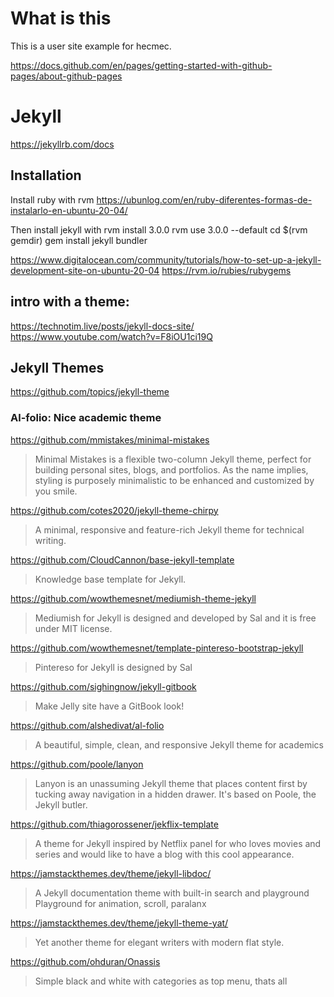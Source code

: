 # What is this

This is a user site example for hecmec.

https://docs.github.com/en/pages/getting-started-with-github-pages/about-github-pages

# Jekyll
https://jekyllrb.com/docs

## Installation
Install ruby with rvm
https://ubunlog.com/en/ruby-diferentes-formas-de-instalarlo-en-ubuntu-20-04/

Then install jekyll with 
    rvm install 3.0.0
    rvm use 3.0.0 --default
    cd $(rvm gemdir)
    gem install jekyll bundler
    
https://www.digitalocean.com/community/tutorials/how-to-set-up-a-jekyll-development-site-on-ubuntu-20-04
https://rvm.io/rubies/rubygems


## intro with a theme:
https://technotim.live/posts/jekyll-docs-site/  
https://www.youtube.com/watch?v=F8iOU1ci19Q  

## Jekyll Themes
https://github.com/topics/jekyll-theme  

### Al-folio: Nice academic theme
https://github.com/mmistakes/minimal-mistakes
> Minimal Mistakes is a flexible two-column Jekyll theme, perfect for building personal sites, blogs, and portfolios. As the name implies, styling is purposely minimalistic to be enhanced and customized by you smile.

https://github.com/cotes2020/jekyll-theme-chirpy  
> A minimal, responsive and feature-rich Jekyll theme for technical writing.

https://github.com/CloudCannon/base-jekyll-template
> Knowledge base template for Jekyll.

https://github.com/wowthemesnet/mediumish-theme-jekyll
> Mediumish for Jekyll is designed and developed by Sal and it is free under MIT license.

https://github.com/wowthemesnet/template-pintereso-bootstrap-jekyll
> Pintereso for Jekyll is designed by Sal 

https://github.com/sighingnow/jekyll-gitbook
> Make Jelly site have a GitBook look!

https://github.com/alshedivat/al-folio  
> A beautiful, simple, clean, and responsive Jekyll theme for academics

https://github.com/poole/lanyon  
> Lanyon is an unassuming Jekyll theme that places content first by tucking away navigation in a hidden drawer. It's based on Poole, the Jekyll butler.

https://github.com/thiagorossener/jekflix-template
> A theme for Jekyll inspired by Netflix panel for who loves movies and series and would like to have a blog with this cool appearance.

https://jamstackthemes.dev/theme/jekyll-libdoc/
> A Jekyll documentation theme with built-in search and playground
> Playground for animation, scroll, paralanx

https://jamstackthemes.dev/theme/jekyll-theme-yat/
> Yet another theme for elegant writers with modern flat style.

https://github.com/ohduran/Onassis
> Simple black and white with categories as top menu, thats all
